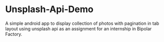 # Unsplash-Api-Demo
A simple android app to display collection of photos with pagination in tab layout using unsplash api as an assignment for an internship in Bipolar Factory.

